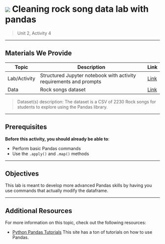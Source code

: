 <!---
Questions? Comments?:

1. Log an issue to this repo to alert us of a problem.
2. Suggest an edit yourself by forking this repo, making edits, and submitting a pull request with your changes back to our master branch.
3. Reach out to the data team on Slack and share your thoughts!

--->

# ![](https://ga-dash.s3.amazonaws.com/production/assets/logo-9f88ae6c9c3871690e33280fcf557f33.png) Cleaning rock song data lab with pandas

> Unit 2, Activity 4

<!--- Unit and sequence information. This template is an instructor-facing description for a given activity or lab. --->

---

## Materials We Provide

<!--- This section is a table of contents for the activity. The table structure breaks down repo resources into types, distinguishing between  notebooks and supporting materials. Note that the table below demonstrates the total possible range of materials; most lessons won't require all of the categories below. Also note that every item in the repo should get its own line and link, like the example shown for data. --->

| Topic | Description | Link |
| --- | --- | --- |
| Lab/Activity |  Structured Jupyter notebook with activity requirements and prompts | [Link](./pandas-cleaning-apply.ipynb)|
| Data | Rock songs dataset | [Link](./datasets/rock.csv)|

> Dataset(s) description: The dataset is a CSV of 2230 Rock songs for students to explore using the Pandas library.

---

## Prerequisites

<!--- This section explains the relevant prerequisites; in other words, what do students need to know to be able to benefit and perform the tasks required in this activity/lab? List all relevant skills or prior learning objectives --->

**Before this activity, you should already be able to**:

- Perform basic Pandas commands
- Use the `.apply()` and `.map()` methods

---

## Objectives

<!--- This section lists the learning objectives of the activity or lab.  --->

This lab is meant to develop more advanced Pandas skills by having you use commands that actually modify the dataframe.

<!--- This section lists the exact requirements students have to perform in order to "complete" the activity.  It also gives the suggested amount of time for each requirement.--->

---

## Additional Resources

<!--- List of potential sources that may help or inform the students' ability to complete the tasks required. This might include reference sites, examples, or tutorials for "getting started." --->

For more information on this topic, check out the following resources:

- [Python Pandas Tutorials](https://www.tutorialspoint.com/python_pandas/) This site has a ton of tutorials on how to use Pandas.
